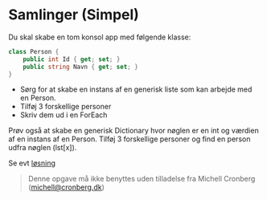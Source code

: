 ﻿# Samlinger (Simpel)

Du skal skabe en tom konsol app med følgende klasse:

```csharp
class Person {
    public int Id { get; set; }
    public string Navn { get; set; }
}
```

* Sørg for at skabe en instans af en generisk liste som kan arbejde med en Person. 
* Tilføj 3 forskellige personer
* Skriv dem ud i en ForEach

Prøv også at skabe en generisk Dictionary hvor nøglen er en int og værdien af en instans af en Person. Tilføj 3 forskellige personer og find en person udfra nøglen (lst[x]).

Se evt [løsning](https://github.com/devcronberg/undervisning-cs-opgaver/blob/master/samlinger-simpel/Program.cs)

<!-- footerstart -->
> Denne opgave må ikke benyttes uden tilladelse fra Michell Cronberg (michell@cronberg.dk)
<!-- footerslut -->
